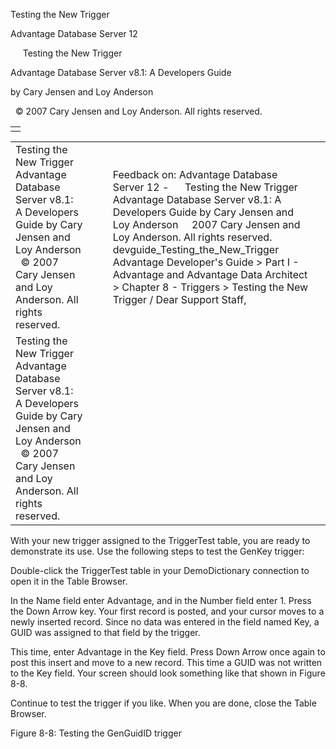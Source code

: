 Testing the New Trigger




Advantage Database Server 12  

     Testing the New Trigger

Advantage Database Server v8.1: A Developers Guide

by Cary Jensen and Loy Anderson

  © 2007 Cary Jensen and Loy Anderson. All rights reserved.

|  |
| --- |
|  |

|  |  |  |  |  |
| --- | --- | --- | --- | --- |
| Testing the New Trigger  Advantage Database Server v8.1: A Developers Guide  by Cary Jensen and Loy Anderson    © 2007 Cary Jensen and Loy Anderson. All rights reserved. |  |  | Feedback on: Advantage Database Server 12 -      Testing the New Trigger Advantage Database Server v8.1: A Developers Guide by Cary Jensen and Loy Anderson     2007 Cary Jensen and Loy Anderson. All rights reserved. devguide\_Testing\_the\_New\_Trigger Advantage Developer's Guide > Part I - Advantage and Advantage Data Architect > Chapter 8 - Triggers > Testing the New Trigger / Dear Support Staff, |  |
| Testing the New Trigger  Advantage Database Server v8.1: A Developers Guide  by Cary Jensen and Loy Anderson    © 2007 Cary Jensen and Loy Anderson. All rights reserved. |  |  |  |  |

With your new trigger assigned to the TriggerTest table, you are ready to demonstrate its use. Use the following steps to test the GenKey trigger:

Double-click the TriggerTest table in your DemoDictionary connection to open it in the Table Browser.

In the Name field enter Advantage, and in the Number field enter 1. Press the Down Arrow key. Your first record is posted, and your cursor moves to a newly inserted record. Since no data was entered in the field named Key, a GUID was assigned to that field by the trigger.

This time, enter Advantage in the Key field. Press Down Arrow once again to post this insert and move to a new record. This time a GUID was not written to the Key field. Your screen should look something like that shown in Figure 8-8.

Continue to test the trigger if you like. When you are done, close the Table Browser.

Figure 8-8: Testing the GenGuidID trigger